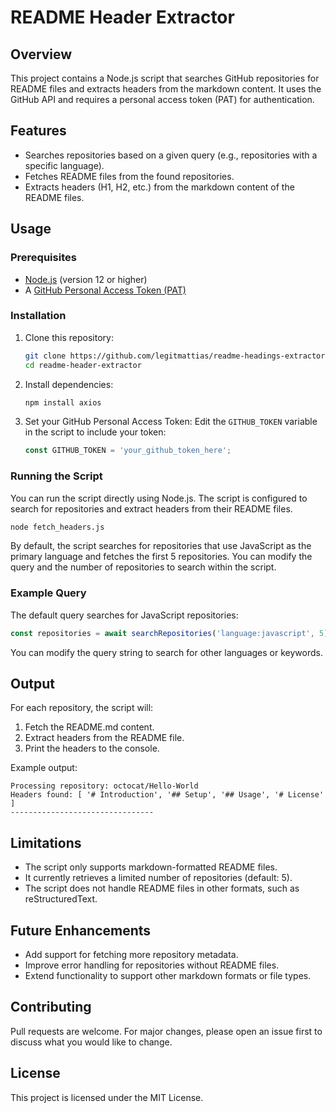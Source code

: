 # README Header Extractor

## Overview
This project contains a Node.js script that searches GitHub repositories for README files and extracts headers from the markdown content. It uses the GitHub API and requires a personal access token (PAT) for authentication.

## Features
- Searches repositories based on a given query (e.g., repositories with a specific language).
- Fetches README files from the found repositories.
- Extracts headers (H1, H2, etc.) from the markdown content of the README files.

## Usage

### Prerequisites
- [Node.js](https://nodejs.org/) (version 12 or higher)
- A [GitHub Personal Access Token (PAT)](https://docs.github.com/en/authentication/keeping-your-account-and-data-secure/creating-a-personal-access-token)

### Installation
1. Clone this repository:
   ```bash
   git clone https://github.com/legitmattias/readme-headings-extractor.git
   cd readme-header-extractor
   ```

2. Install dependencies:
   ```bash
   npm install axios
   ```

3. Set your GitHub Personal Access Token:
   Edit the `GITHUB_TOKEN` variable in the script to include your token:
   ```javascript
   const GITHUB_TOKEN = 'your_github_token_here';
   ```

### Running the Script
You can run the script directly using Node.js. The script is configured to search for repositories and extract headers from their README files.

```bash
node fetch_headers.js
```

By default, the script searches for repositories that use JavaScript as the primary language and fetches the first 5 repositories. You can modify the query and the number of repositories to search within the script.

### Example Query
The default query searches for JavaScript repositories:
```javascript
const repositories = await searchRepositories('language:javascript', 5);
```
You can modify the query string to search for other languages or keywords.

## Output
For each repository, the script will:
1. Fetch the README.md content.
2. Extract headers from the README file.
3. Print the headers to the console.

Example output:
```
Processing repository: octocat/Hello-World
Headers found: [ '# Introduction', '## Setup', '## Usage', '# License' ]
--------------------------------
```

## Limitations
- The script only supports markdown-formatted README files.
- It currently retrieves a limited number of repositories (default: 5).
- The script does not handle README files in other formats, such as reStructuredText.

## Future Enhancements
- Add support for fetching more repository metadata.
- Improve error handling for repositories without README files.
- Extend functionality to support other markdown formats or file types.

## Contributing
Pull requests are welcome. For major changes, please open an issue first to discuss what you would like to change.

## License
This project is licensed under the MIT License.

